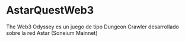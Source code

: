 # AstarQuestWeb3
The Web3 Odyssey es un juego de tipo Dungeon Crawler desarrollado sobre la red Astar (Soneium Mainnet)
